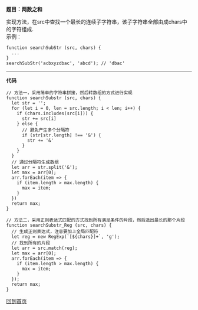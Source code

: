 **题目：两数之和** 

实现方法，在src中查找一个最长的连续子字符串，该子字符串全部由成chars中的字符组成.  
示例：
```
function searchSubStr (src, chars) {  
  ...  
}  
searchSubStr('acbxyzdbac', 'abcd'); // 'dbac' 
``` 
***

**代码**
```
// 方法一，采用简单的字符串拼接，然后转数组的方式进行实现
function searchSubstr (src, chars) {
  let str = '';
  for (let i = 0, len = src.length; i < len; i++) {
    if (chars.includes(src[i])) {
      str += src[i]
    } else {
      // 避免产生多个分隔符
      if (str[str.length] !== '&') {
        str += '&'
      }
    }
  }
  // 通过分隔符生成数组
  let arr = str.split('&');
  let max = arr[0];
  arr.forEach(item => {
    if (item.length > max.length) {
      max = item;
    }
  })
  return max;
}

// 方法二，采用正则表达式匹配的方式找到所有满足条件的片段，然后选出最长的那个片段
function searchSubstr_Reg (src, chars) {
  // 生成正则表达式，注意要加上全局匹配符
  let reg = new RegExp(`[${chars}]+`, 'g');
  // 找到所有的片段
  let arr = src.match(reg);
  let max = arr[0];
  arr.forEach(item => {
    if (item.length > max.length) {
      max = item;
    }
  });
  return max;
}
```
[回到首页](https://github.com/tfeng-use/algorithm-js/blob/master/README.md)
